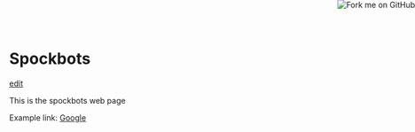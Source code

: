 # Spockbots 

<a href="https://github.com/spockbots/spockbots.github.io"><img style="position: absolute; top: 0; right: 0; border: 0;" src="https://s3.amazonaws.com/github/ribbons/forkme_right_gray_6d6d6d.png" alt="Fork me on GitHub"></a>

[edit](https://github.com/spockbots/spockbots.github.io)

This is the spockbots web page

Example link: [Google](http:google.com)
